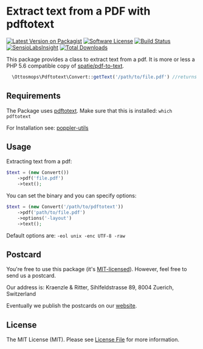 # Extract text from a PDF with pdftotext

[![Latest Version on Packagist](https://img.shields.io/packagist/v/ottosmops/pdftotext.svg?style=flat-square)](https://packagist.org/packages/ottosmops/pdftotext)
[![Software License](https://img.shields.io/badge/license-MIT-brightgreen.svg?style=flat-square)](LICENSE.md)
[![Build Status](https://img.shields.io/travis/ottosmops/pdftotext/master.svg?style=flat-square)](https://travis-ci.org/spatie/pdf-to-text)
[![SensioLabsInsight](https://img.shields.io/sensiolabs/i/9d85e8dd-b444-4bef-a5d5-faa7f2d8d6bb.svg?style=flat-square)](https://insight.sensiolabs.com/projects/6473aa57-9e90-448d-beb8-626e7f152f45)
[![Total Downloads](https://img.shields.io/packagist/dt/ottosmops/pdftotext.svg?style=flat-square)](https://packagist.org/packages/ottopsmops/pdftotext)


This package provides a class to extract text from a pdf. It is more or less a PHP 5.6 compatible copy of [spatie/pdf-to-text](https://github.com/spatie/pdf-to-text). 

```php
  \Ottosmops\Pdftotext\Convert::getText('/path/to/file.pdf') //returns the text from the pdf
```

## Requirements

The Package uses [pdftotext](https://en.wikipedia.org/wiki/Pdftotext). Make sure that this is installed: ```which pdftotext```

For Installation see:
[poppler-utils](https://linuxappfinder.com/package/poppler-utils)

## Usage

Extracting text from a pdf:
```php
$text = (new Convert())
    ->pdf('file.pdf')
    ->text();
```

You can set the binary and you can specify options:
```php
$text = (new Convert('/path/to/pdftotext'))
    ->pdf('path/to/file.pdf')
    ->options('-layout')
    ->text();
```

Default options are: ```-eol unix -enc UTF-8 -raw```

## Postcard

You're free to use this package (it's [MIT-licensed](LICENSE.md)). However, feel free to send us a postcard.

Our address is: Kraenzle & Ritter, Sihlfeldstrasse 89, 8004 Zuerich, Switzerland

Eventually we publish the postcards on our [website](http://www.k-r.ch).


## License

The MIT License (MIT). Please see [License File](LICENSE.md) for more information.
